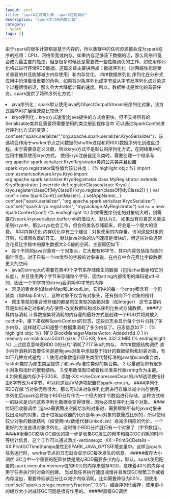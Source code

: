 ```yaml
---
layout: post
title: "spark之路第九课——spark性能调优"
description: "spark学习系列第九篇"
category: 
- spark
tags: []
---
```


由于spark的很多计算都是基于内存的，所以集群中的任何资源都会成为spark程序的瓶颈：CPU，网络带宽或内存。如果内存足够装下数据的话，那么网络带宽会成为最主要的瓶颈，但是很多时候还是需要做一些性能调优的工作，如使用序列化格式进行存储RDD数据。这篇文章主要讲两点：数据序列化（对网络性能是至关重要的并且能够减少内存使用）和内存优化。
###数据序列化
序列化在分布式应用中扮演着很重要的角色，如果将对象序列化成字节或从字节反序列化成对象这个过程很慢的话，那么会大大降低计算的速度。所以，数据格式是优化的首要任务。spark提供了两种序列化方式：
<li>java序列化：spark默认使用java的ObjectOutputStream来序列化对象，该方式虽然可扩展但速度比较低下
<li>kryo序列化：kryo方式速度比java提供的方式会更快，但不支持所有的Serializable类并且需要将需要使用的类注册到程序当中  
可以通过SparkConf来进行序列化方式的变更：conf.set("spark.serializer","org.apache.spark.serializer.KryoSerializer")，该选项会作用于worker节点之间数据的shuffle过程和将RDD数据序列化到磁盘过程。由于需要自定义注册，所以kryo方式不是默认的序列化方式，在网络集中的应用中推荐使用kryo方式。  
使用kryo注册自定义类时，需要创建一个继承与org.apache.spark.serializer.KryoRegistrator类的公共类并且设置spark.kryo.registrator属性值为该公共类：
{% highlight objc %}
import com.esotericsoftware.kryo.Kryo
import org.apache.spark.serializer.KryoRegistrator
class MyRegistrator extends KryoRegistrator {
  override def registerClasses(kryo: Kryo) {
    kryo.register(classOf[MyClass1])
    kryo.register(classOf[MyClass2])
  }
}
val conf = new SparkConf().setMaster(...).setAppName(...)
conf.set("spark.serializer", "org.apache.spark.serializer.KryoSerializer")
conf.set("spark.kryo.registrator", "mypackage.MyRegistrator")
val sc = new SparkContext(conf)
{% endhighlight %}
如果需要序列化的对象较大时，则需要将spark.kryoserializer.buffer.mb的值设大，默认为2。  
如果没有将自定义类注册到kryo中，那么kryo也会工作，但会将类名存储起来，将会是一个很大的浪费。
###内存优化
内存优化中有三个建议：对象使用的内存量，访问这些对象的开销，垃圾回收器的开支。  
默认java对象的访问速度是很快的，但这些对象通常会花费比字段中的原生数据大2-5被的空间，主要原因如下：
<li>每个不同的java对象有一个对象头，它大概有16字节，其中内容包括指向类的指针信息。对于只有一个int类型的字段的对象来说，在内存中会花费比字段数据更大的空间
<li>java的string大约需要花费40个字节来存储原生的数据（包括char数组和它的长度），并且使用两个字节来存储每个字符，因为string内部使用的编码是utf-8的，因此一个10字符的string会消耗60字节的内存
<li>常见的集合类如HashMap和LinkedList，它们中的每一个entry都含有一个包装类（如Map.Entry），这种对象不仅含有对象头，还有指向下个对象的指针
<li>原生类型的集合里存储的都是原生类型的装箱对象（如Integer）  
这节主要内容是如何决定对象的内存使用-改变数据结构或以序列化格式存储数据。
####计算内存消耗
计算数据集将消耗的内存量的最好方式是创建一个RDD并将其放入cache中，接下来观察SparkContext的日志，这些日志会显示每个分片消耗了多少内存，这样就可以知道整个数据集消耗了多少内存了。日志信息如下：
{% highlight objc %}
INFO BlockManagerMasterActor: Added rdd_0_1 in memory on mbk.local:50311 (size: 717.5 KB, free: 332.3 MB)
{% endhighlight %}
上述信息意味着RDD 0的分片1消耗了717.5kb的内存。
####数据结构调优
减少内存消耗的首要任务是避免java对象中添加基于指针的数据结构和封装对象，有如下几种方式避免：  
1.使用对象数组和原生类型代替标准的java或scala集合类，fastutil类库为原生类型提供了和java标准库类似的集合类。  
2.尽量避免带有很多小对象和指针的嵌套结构。  
3.使用数值型ID或者枚举类来代替string作为主键。  
4.如果机器内存少于32GB，添加-XX:+UseCompressedOops的JVM选项使指针由8字节改为4字节，可以将这些JVM选项配置在spark-env.sh。
####序列化RDD存储
当对象仍然很大，那么可以讲对象序列化后进行存储以减少内存使用，序列化后spark会将每个RDD分片作为一个很大的字节数组进行存储，这种方式唯一的缺点是访问这些序列化数据会变得很慢，因为必须反序列化每个对象。
####垃圾回收器调优
当java需要腾出空间给新的对象时，需要跟踪所有的java对象来找出没用的对象，由于垃圾回收器的代价是与java对象的数量成比例的，所以使用较少对象的数据结构（如使用ints数组代替LinkedList）会减少相应的代价。一个更好的方法是讲对象序列化，这时每个RDD分片就只有一个对象了（字节数组）。  
#####衡量GC影响
GC调优的第一步是收集GC发生的频率和每次GC消耗的时间等统计信息，这个工作可以通过添加-verbose:gc -XX:+PrintGCDetails -XX:PrintGCTimeStamps属性到SPARK_JAVA_OPTS环境变量中。这样当spark任务运行时，worker节点的日志就会显示GC每次发生的信息。
#####缓存大小调优
GC当中一个重要的配置参数是缓存RDD需要多少内存，默认，spark使用配置的spark.executor.memory值的60%的内存来缓存RDD，意味着40%的内存可用于任务执行时对象的创建。  
当发现任务执行速度减慢并且发现GC频繁工作或者内存溢出，需要降低该百分比以减少内存消耗，比如需要降低为50%，则使用conf.set("spark.storage.memoryFraction","0.5")。结合序列化缓存，使用更小的缓存大小对减轻GC问题是很有作用的。
#####高级GC调优
